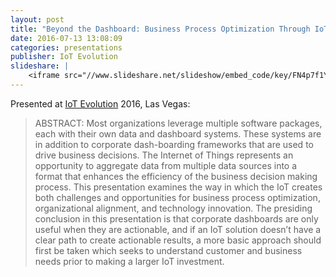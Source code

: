 ```yaml
---
layout: post
title: "Beyond the Dashboard: Business Process Optimization Through IoT Data Analytics"
date: 2016-07-13 13:08:09
categories: presentations 
publisher: IoT Evolution
slideshare: |
    <iframe src="//www.slideshare.net/slideshow/embed_code/key/FN4p7f1Y5rXYMQ" width="595" height="485" frameborder="0" marginwidth="0" marginheight="0" scrolling="no" style="border:1px solid #CCC; border-width:1px; margin-bottom:5px; max-width: 100%;" allowfullscreen> </iframe> <div style="margin-bottom:5px"> <strong> <a href="//www.slideshare.net/MarkBenson5/beyond-the-dashboard-business-process-optimization-through-iot-data-analytics" title="Beyond the Dashboard: Business Process Optimization Through IoT Data Analytics" target="_blank">Beyond the Dashboard: Business Process Optimization Through IoT Data Analytics</a> </strong> from <strong><a target="_blank" href="//www.slideshare.net/MarkBenson5">Mark Benson</a></strong> </div>
---
```


Presented at [IoT Evolution](http://www.iotevolutionexpo.com/) 2016, Las Vegas:

> ABSTRACT: Most organizations leverage multiple software packages, each with their own data and dashboard systems. These systems are in addition to corporate dash-boarding frameworks that are used to drive business decisions. The Internet of Things represents an opportunity to aggregate data from multiple data sources into a format that enhances the efficiency of the business decision making process. This presentation examines the way in which the IoT creates both challenges and opportunities for business process optimization, organizational alignment, and technology innovation. The presiding conclusion in this presentation is that corporate dashboards are only useful when they are actionable, and if an IoT solution doesn’t have a clear path to create actionable results, a more basic approach should first be taken which seeks to understand customer and business needs prior to making a larger IoT investment.

